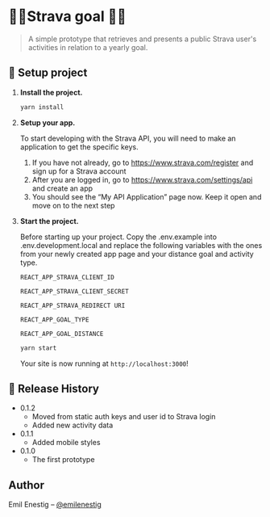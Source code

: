 # 🏃‍♀️Strava goal 🏃‍♂️

> A simple prototype that retrieves and presents a public Strava user's activities in relation to a yearly goal.

## 🚀 Setup project

1.  **Install the project.**

    ```sh
    yarn install
    ```

2.  **Setup your app.**

    To start developing with the Strava API, you will need to make an application to get the specific keys.

    1. If you have not already, go to https://www.strava.com/register and sign up for a Strava account
    2. After you are logged in, go to https://www.strava.com/settings/api and create an app
    3. You should see the “My API Application” page now. Keep it open and move on to the next step

3.  **Start the project.**

    Before starting up your project. Copy the .env.example into .env.development.local and replace the following variables with the ones from your newly created app page and your distance goal and activity type.

    `REACT_APP_STRAVA_CLIENT_ID`

    `REACT_APP_STRAVA_CLIENT_SECRET`

    `REACT_APP_STRAVA_REDIRECT URI`

    `REACT_APP_GOAL_TYPE`

    `REACT_APP_GOAL_DISTANCE`

    ```sh
    yarn start
    ```

    Your site is now running at `http://localhost:3000`!

## 💫 Release History

- 0.1.2
  - Moved from static auth keys and user id to Strava login
  - Added new activity data
- 0.1.1
  - Added mobile styles
- 0.1.0
  - The first prototype

## Author

Emil Enestig – [@emilenestig](https://twitter.com/emilenestig)
